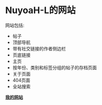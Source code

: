 # NuyoaH-L的网站

网站包括:
- 帖子
- 顶部导航
- 带有社交链接的作者侧边栏
- 页底链接
- 主页
- 按年份、类别和标签分组的帖子的存档页面
- 关于页面
- 404页面
- 全站搜索

[**我的网站**](https://nuyoah-l.github.io/)
